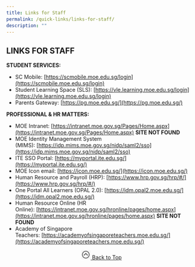 ```yaml
---
title: Links for Staff
permalink: /quick-links/links-for-staff/
description: ""
---
```

## LINKS FOR STAFF

**STUDENT SERVICES:**

*   SC Mobile: [https://scmobile.moe.edu.sg/login](https://scmobile.moe.edu.sg/login)
*   Student Learning Space (SLS): [https://vle.learning.moe.edu.sg/login](https://vle.learning.moe.edu.sg/login)
*   Parents Gateway: [https://pg.moe.edu.sg/](https://pg.moe.edu.sg/)

**PROFESSIONAL & HR MATTERS:**

*   MOE Intranet: [https://intranet.moe.gov.sg/Pages/Home.aspx](https://intranet.moe.gov.sg/Pages/Home.aspx) **SITE NOT FOUND**
*   MOE Identity Management System (MIMS): [https://idp.mims.moe.gov.sg/nidp/saml2/sso](https://idp.mims.moe.gov.sg/nidp/saml2/sso)
*   ITE SSO Portal: [https://myportal.ite.edu.sg/](https://myportal.ite.edu.sg/)
*   MOE Icon email: [https://icon.moe.edu.sg/](https://icon.moe.edu.sg/)
*   Human Resource and Payroll (HRP): [https://www.hrp.gov.sg/hrp/#/](https://www.hrp.gov.sg/hrp/#/)
*   One Portal All Learners (OPAL 2.0): [https://idm.opal2.moe.edu.sg/](https://idm.opal2.moe.edu.sg/)
*   Human Resource Online (HR Online): [https://intranet.moe.gov.sg/hronline/pages/home.aspx](https://intranet.moe.gov.sg/hronline/pages/home.aspx) **SITE NOT FOUND**
*   Academy of Singapore Teachers: [https://academyofsingaporeteachers.moe.edu.sg/](https://academyofsingaporeteachers.moe.edu.sg/)

<p align="center"><a href="#"><img src="/images/arrow-up.jpg" style="width:25px; display:inline"/> Back to Top </a> </p>
